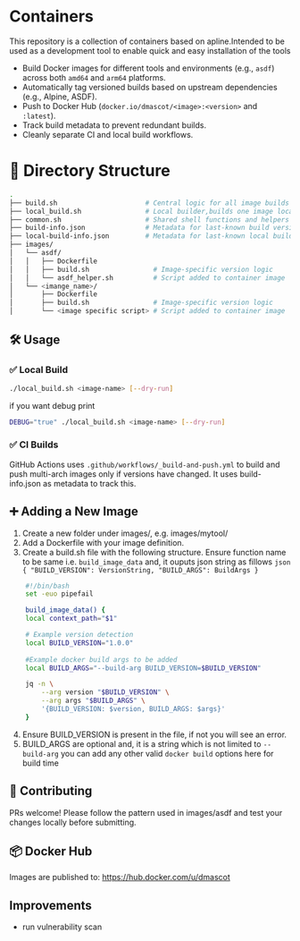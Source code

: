 # Containers

This repository is a collection of containers based on apline.Intended to be used as a development tool to enable quick and easy installation of the tools

- Build Docker images for different tools and environments (e.g., `asdf`) across both `amd64` and `arm64` platforms.
- Automatically tag versioned builds based on upstream dependencies (e.g., Alpine, ASDF).
- Push to Docker Hub (`docker.io/dmascot/<image>:<version>` and `:latest`).
- Track build metadata to prevent redundant builds.
- Cleanly separate CI and local build workflows.

# 📂 Directory Structure
```bash
.
├── build.sh                      # Central logic for all image builds used by both CI and local build
├── local_build.sh                # Local builder,builds one image locally
├── common.sh                     # Shared shell functions and helpers
├── build-info.json               # Metadata for last-known build versions (CI)
├── local-build-info.json         # Metadata for last-known local builds,this is not commited to repository
├── images/
│   └── asdf/
│   │   ├── Dockerfile
│   │   ├── build.sh                # Image-specific version logic
│   │   └── asdf_helper.sh          # Script added to container image
│   └── <imange_name>/
│       ├── Dockerfile
│       ├── build.sh                # Image-specific version logic
│       └── <image specific script> # Script added to container image

```
## 🛠 Usage

### ✅ Local Build

```bash
./local_build.sh <image-name> [--dry-run]
```

if you want debug print

```bash
DEBUG="true" ./local_build.sh <image-name> [--dry-run]
```

### ✅ CI Builds

GitHub Actions uses `.github/workflows/_build-and-push.yml` to build and push multi-arch images only if versions have changed. It uses build-info.json as metadata to track this.

## ➕ Adding a New Image
  1. Create a new folder under images/, e.g. images/mytool/
  2. Add a Dockerfile with your image definition.
  3. Create a build.sh file with the following structure. Ensure function name to be same i.e. `build_image_data` and, it ouputs json string as fillows ```json { "BUILD_VERSION": VersionString, "BUILD_ARGS": BuildArgs }```

```bash
    #!/bin/bash
    set -euo pipefail

    build_image_data() {
    local context_path="$1"

    # Example version detection
    local BUILD_VERSION="1.0.0"
    
    #Example docker build args to be added
    local BUILD_ARGS="--build-arg BUILD_VERSION=$BUILD_VERSION"

    jq -n \
        --arg version "$BUILD_VERSION" \
        --arg args "$BUILD_ARGS" \
        '{BUILD_VERSION: $version, BUILD_ARGS: $args}'
    } 
```
  4. Ensure BUILD_VERSION is present in the file, if not you will see an error.
  5. BUILD_ARGS are optional and, it is a string which is not limited to `--build-arg` you can add any other valid `docker build` options here for build time
   
## 🤝 Contributing

PRs welcome! Please follow the pattern used in images/asdf and test your changes locally before submitting.

## 📦 Docker Hub

Images are published to:
https://hub.docker.com/u/dmascot

## Improvements
- run vulnerability scan